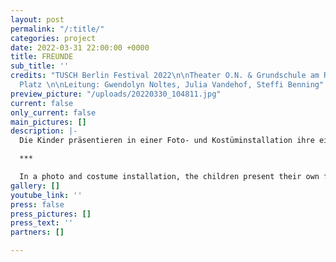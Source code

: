 ```yaml
---
layout: post
permalink: "/:title/"
categories: project
date: 2022-03-31 22:00:00 +0000
title: FREUNDE
sub_title: ''
credits: "TUSCH Berlin Festival 2022\n\nTheater O.N. & Grundschule am Rüdesheimer
  Platz \n\nLeitung: Gwendolyn Noltes, Julia Vandehof, Steffi Benning"
preview_picture: "/uploads/20220330_104811.jpg"
current: false
only_current: false
main_pictures: []
description: |-
  Die Kinder präsentieren in einer Foto- und Kostüminstallation ihre eigenen Fantasiefiguren in Anlehnung an die in Mies van Houts „Freunde“ gezeichneten Wesen. Die Besucher*innen sind eingeladen, selbst ein Kostüm zu basteln. Anschließend können sie damit ihre ungewöhnlichen Formen der Fortbewegung auf einer Mini-Bühne zeigen.

  ***

  In a photo and costume installation, the children present their own fantasy figures based on the creatures drawn in Mies van Hout's "Friends". Visitors are invited to make their own costumes. Afterwards, they can use it to show their unusual forms of locomotion on a mini-stage.
gallery: []
youtube_link: ''
press: false
press_pictures: []
press_text: ''
partners: []

---
```

